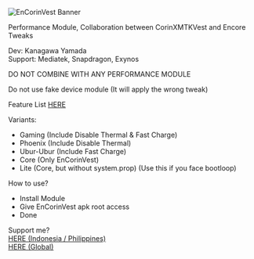 ![EnCorinVest Banner](https://github.com/user-attachments/assets/5e717d88-f144-46da-8a49-bca424c914cf)

Performance Module, Collaboration between CorinXMTKVest and Encore Tweaks

Dev: Kanagawa Yamada <br />
Support: Mediatek, Snapdragon, Exynos <br />

DO NOT COMBINE WITH ANY PERFORMANCE MODULE

Do not use fake device module (It will apply the wrong tweak)

Feature List [HERE](https://github.com/LoggingNewMemory/EnCorinVest/blob/main/Feature.md)

Variants:
- Gaming (Include Disable Thermal & Fast Charge)
- Phoenix (Include Disable Thermal)
- Ubur-Ubur (Include Fast Charge)
- Core (Only EnCorinVest)
- Lite (Core, but without system.prop) (Use this if you face bootloop)

How to use? 
- Install Module
- Give EnCorinVest apk root access 
- Done

Support me? <br />
[HERE (Indonesia / Philippines)](https://saweria.co/kanagawayamada) <br />
[HERE (Global)](https://sociabuzz.com/kanagawa_yamada/tribe)
